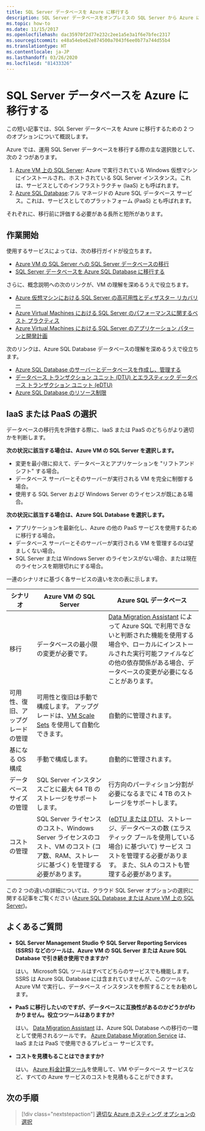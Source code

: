 ```yaml
---
title: SQL Server データベースを Azure に移行する
description: SQL Server データベースをオンプレミスの SQL Server から Azure に移行する方法について説明します。
ms.topic: how-to
ms.date: 11/15/2017
ms.openlocfilehash: dac35970f2d77e232c2ee1a5e3a1f6e7bfec2317
ms.sourcegitcommit: e48a54ebe62e874500a7043f6ee0b77a744d55b4
ms.translationtype: HT
ms.contentlocale: ja-JP
ms.lasthandoff: 03/26/2020
ms.locfileid: "81433326"
---
```

# <a name="migrate-a-sql-server-database-to-azure"></a>SQL Server データベースを Azure に移行する

この短い記事では、SQL Server データベースを Azure に移行するための 2 つのオプションについて概説します。

Azure では、運用 SQL Server データベースを移行する際の主な選択肢として、次の 2 つがあります。

1. [Azure VM 上の SQL Server](https://docs.microsoft.com/azure/virtual-machines/windows/sql/virtual-machines-windows-sql-server-iaas-overview): Azure で実行されている Windows 仮想マシンにインストールされ、ホストされている SQL Server インスタンス。これは、サービスとしてのインフラストラクチャ (IaaS) とも呼ばれます。
2. [Azure SQL Database](https://docs.microsoft.com/azure/sql-database/sql-database-technical-overview):フル マネージドの Azure SQL データベース サービス。これは、サービスとしてのプラットフォーム (PaaS) とも呼ばれます。

それぞれに、移行前に評価する必要がある長所と短所があります。

## <a name="get-started"></a>作業開始

使用するサービスによっては、次の移行ガイドが役立ちます。

* [Azure VM の SQL Server への SQL Server データベースの移行](https://docs.microsoft.com/azure/virtual-machines/windows/sql/virtual-machines-windows-migrate-sql)
* [SQL Server データベースを Azure SQL Database に移行する](https://docs.microsoft.com/azure/sql-database/sql-database-migrate-your-sql-server-database)

さらに、概念説明への次のリンクが、VM の理解を深めるうえで役立ちます。

* [Azure 仮想マシンにおける SQL Server の高可用性とディザスター リカバリー](https://docs.microsoft.com/azure/virtual-machines/windows/sql/virtual-machines-windows-sql-high-availability-dr)
* [Azure Virtual Machines における SQL Server のパフォーマンスに関するベスト プラクティス](https://docs.microsoft.com/azure/virtual-machines/windows/sql/virtual-machines-windows-sql-performance)
* [Azure Virtual Machines における SQL Server のアプリケーション パターンと開発計画](https://docs.microsoft.com/azure/virtual-machines/windows/sql/virtual-machines-windows-sql-server-app-patterns-dev-strategies)

次のリンクは、Azure SQL Database データベースの理解を深めるうえで役立ちます。

* [Azure SQL Database のサーバーとデータベースを作成し、管理する](https://docs.microsoft.com/azure/sql-database/sql-database-servers-databases)
* [データベース トランザクション ユニット (DTU) とエラスティック データベース トランザクション ユニット (eDTU)](https://docs.microsoft.com/azure/sql-database/sql-database-what-is-a-dtu)
* [Azure SQL Database のリソース制限](https://docs.microsoft.com/azure/sql-database/sql-database-resource-limits)

## <a name="choosing-iaas-or-paas"></a>IaaS または PaaS の選択

データベースの移行先を評価する際に、IaaS または PaaS のどちらがより適切かを判断します。

**次の状況に該当する場合は、Azure VM の SQL Server を選択します。**

* 変更を最小限に抑えて、データベースとアプリケーションを "リフトアンドシフト" する場合。
* データベース サーバーとそのサーバーが実行される VM を完全に制御する場合。
* 使用する SQL Server および Windows Server のライセンスが既にある場合。

**次の状況に該当する場合は、Azure SQL Database を選択します。**

* アプリケーションを最新化し、Azure の他の PaaS サービスを使用するために移行する場合。
* データベース サーバーとそのサーバーが実行される VM を管理するのは望ましくない場合。
* SQL Server または Windows Server のライセンスがない場合、または現在のライセンスを期限切れにする場合。

一連のシナリオに基づく各サービスの違いを次の表に示します。

| シナリオ | Azure VM の SQL Server | Azure SQL データベース |
|----------|-------------------------|--------------------|
| 移行 | データベースの最小限の変更が必要です。 | [Data Migration Assistant](https://www.microsoft.com/download/details.aspx?id=53595) によって Azure SQL で利用できないと判断された機能を使用する場合や、ローカルにインストールされた実行可能ファイルなどの他の依存関係がある場合、データベースの変更が必要になることがあります。|
| 可用性、復旧、アップグレードの管理 | 可用性と復旧は手動で構成します。 アップグレードは、[VM Scale Sets](https://docs.microsoft.com/azure/virtual-machine-scale-sets/virtual-machine-scale-sets-automatic-upgrade) を使用して自動化できます。 | 自動的に管理されます。 |
| 基になる OS 構成 | 手動で構成します。 | 自動的に管理されます。 |
| データベース サイズの管理 | SQL Server インスタンスごとに最大 64 TB のストレージをサポートします。 | 行方向のパーティション分割が必要になるまでに 4 TB のストレージをサポートします。 |
| コストの管理 | SQL Server ライセンスのコスト、Windows Server ライセンスのコスト、VM のコスト (コア数、RAM、ストレージに基づく) を管理する必要があります。 | ([eDTU または DTU](https://docs.microsoft.com/azure/sql-database/sql-database-what-is-a-dtu)、ストレージ、データベースの数 (エラスティック プールを使用している場合) に基づいて) サービス コストを管理する必要があります。 また、SLA のコストも管理する必要があります。 |

この 2 つの違いの詳細については、クラウド SQL Server オプションの選択に関する記事をご覧ください ([Azure SQL Database または Azure VM 上の SQL Server](https://docs.microsoft.com/azure/sql-database/sql-database-paas-vs-sql-server-iaas))。

## <a name="faq"></a>よくあるご質問

* **SQL Server Management Studio や SQL Server Reporting Services (SSRS) などのツールは、Azure VM の SQL Server または Azure SQL Database で引き続き使用できますか?**

    はい。 Microsoft SQL ツールはすべてどちらのサービスでも機能します。 SSRS は Azure SQL Database には含まれていませんが、このツールを Azure VM で実行し、データベース インスタンスを参照することをお勧めします。

* **PaaS に移行したいのですが、データベースに互換性があるのかどうかがわかりません。役立つツールはありますか?**

    はい。 [Data Migration Assistant](https://www.microsoft.com/download/details.aspx?id=53595) は、Azure SQL Database への移行の一環として使用されるツールです。 [Azure Database Migration Service](https://azure.microsoft.com/campaigns/database-migration/) は、IaaS または PaaS で使用できるプレビュー サービスです。

* **コストを見積もることはできますか?**

    はい。 [Azure 料金計算ツール](https://azure.microsoft.com/pricing/calculator/)を使用して、VM やデータベース サービスなど、すべての Azure サービスのコストを見積もることができます。

## <a name="next-steps"></a>次の手順

> [!div class="nextstepaction"]
> [適切な Azure ホスティング オプションの選択](choose.md)
